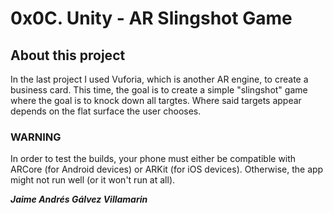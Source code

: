 # 0x0C. Unity - AR Slingshot Game

## About this project
In the last project I used Vuforia, which is another AR engine, to create a business card. This time, the goal is to create a simple "slingshot" game where the goal is to knock down all targtes. Where said targets appear depends on the flat surface the user chooses.

### WARNING
In order to test the builds, your phone must either be compatible with ARCore (for Android devices) or ARKit (for iOS devices). Otherwise, the app might not run well (or it won't run at all).

***Jaime Andrés Gálvez Villamarin***
